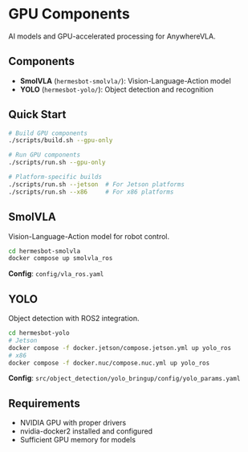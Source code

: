 # GPU Components

AI models and GPU-accelerated processing for AnywhereVLA.

## Components

- **SmolVLA** (`hermesbot-smolvla/`): Vision-Language-Action model
- **YOLO** (`hermesbot-yolo/`): Object detection and recognition

## Quick Start

```bash
# Build GPU components
./scripts/build.sh --gpu-only

# Run GPU components
./scripts/run.sh --gpu-only

# Platform-specific builds
./scripts/run.sh --jetson  # For Jetson platforms
./scripts/run.sh --x86     # For x86 platforms
```

## SmolVLA

Vision-Language-Action model for robot control.

```bash
cd hermesbot-smolvla
docker compose up smolvla_ros
```

**Config**: `config/vla_ros.yaml`

## YOLO

Object detection with ROS2 integration.

```bash
cd hermesbot-yolo
# Jetson
docker compose -f docker.jetson/compose.jetson.yml up yolo_ros
# x86
docker compose -f docker.nuc/compose.nuc.yml up yolo_ros
```

**Config**: `src/object_detection/yolo_bringup/config/yolo_params.yaml`

## Requirements

- NVIDIA GPU with proper drivers
- nvidia-docker2 installed and configured
- Sufficient GPU memory for models
